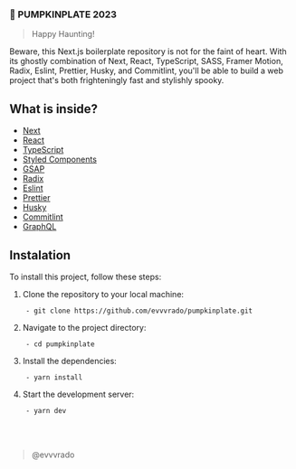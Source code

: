 ### 🎃 PUMPKINPLATE 2023

> Happy Haunting!

Beware, this Next.js boilerplate repository is not for the faint of heart. With its ghostly combination of Next, React, TypeScript, SASS, Framer Motion, Radix, Eslint, Prettier, Husky, and Commitlint, you'll be able to build a web project that's both frighteningly fast and stylishly spooky.

## What is inside?

-   [Next](https://nextjs.org/docs)
-   [React](https://reactjs.org)
-   [TypeScript](https://www.typescriptlang.org)
-   [Styled Components](https://styled-components.com)
-   [GSAP](https://greensock.com/gsap/)
-   [Radix](https://radix-ui.com)
-   [Eslint](https://eslint.org)
-   [Prettier](https://prettier.io)
-   [Husky](https://github.com/typicode/husky)
-   [Commitlint](https://commitlint.js.org/#/)
-   [GraphQL](https://graphql.org/)

## Instalation

To install this project, follow these steps:

1. Clone the repository to your local machine:

```
    - git clone https://github.com/evvvrado/pumpkinplate.git
```

2. Navigate to the project directory:

```
	- cd pumpkinplate
```

3. Install the dependencies:

```
    - yarn install
```

4. Start the development server:

```
	- yarn dev
```

<br>
<br>

> @evvvrado
